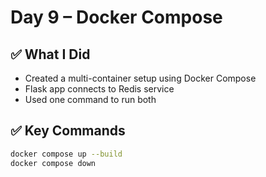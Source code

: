 # Day 9 – Docker Compose

## ✅ What I Did
- Created a multi-container setup using Docker Compose
- Flask app connects to Redis service
- Used one command to run both

## ✅ Key Commands

```bash
docker compose up --build
docker compose down

